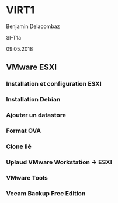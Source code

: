 # VIRT1

Benjamin Delacombaz

SI-T1a

09.05.2018

## VMware ESXI

### Installation et configuration ESXI


### Installation Debian


### Ajouter un datastore


### Format OVA


### Clone lié


### Uplaud VMware Workstation -> ESXI


### VMware Tools


### Veeam Backup Free Edition


